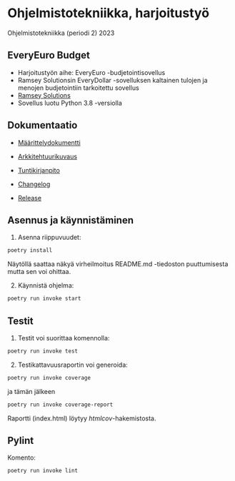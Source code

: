 # Ohjelmistotekniikka, harjoitustyö
Ohjelmistotekniikka (periodi 2) 2023

## EveryEuro Budget
* Harjoitustyön aihe: EveryEuro -budjetointisovellus
* Ramsey Solutionsin EveryDollar -sovelluksen kaltainen tulojen ja menojen budjetointiin tarkoitettu sovellus
* [Ramsey Solutions](https://www.ramseysolutions.com/ramseyplus/everydollar)
* Sovellus luotu Python 3.8 -versiolla

## Dokumentaatio
* [Määrittelydokumentti](https://github.com/aarekr/ot-harjoitustyo/tree/main/EveryEuro/dokumentaatio/maarittelydokumentti.md)
* [Arkkitehtuurikuvaus](https://github.com/aarekr/ot-harjoitustyo/blob/main/EveryEuro/dokumentaatio/arkkitehtuuri.md)
* [Tuntikirjanpito](https://github.com/aarekr/ot-harjoitustyo/tree/main/EveryEuro/dokumentaatio/tuntikirjanpito.md)
* [Changelog](https://github.com/aarekr/ot-harjoitustyo/tree/main/EveryEuro/dokumentaatio/changelog.md)

* [Release](https://github.com/aarekr/ot-harjoitustyo/releases/tag/viikko5)

## Asennus ja käynnistäminen
1. Asenna riippuvuudet:
```bash
poetry install
```
Näytöllä saattaa näkyä virheilmoitus README.md -tiedoston puuttumisesta mutta sen voi ohittaa.

2. Käynnistä ohjelma:
```bash
poetry run invoke start
```

## Testit
1. Testit voi suorittaa komennolla:
```bash
poetry run invoke test
```

2. Testikattavuusraportin voi generoida:
```bash
poetry run invoke coverage
```
ja tämän jälkeen
```bash
poetry run invoke coverage-report
```
Raportti (index.html) löytyy _htmlcov_-hakemistosta.

## Pylint
Komento:
```bash
poetry run invoke lint
```
